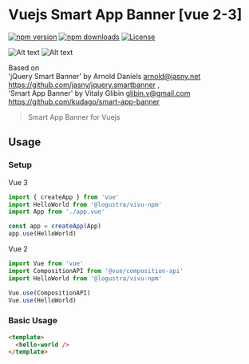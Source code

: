 # Vuejs Smart App Banner [vue 2-3]

[![npm version][npm-version-src]][npm-version-href]
[![npm downloads][npm-downloads-src]][npm-downloads-href]
[![License][license-src]][license-href]

![Alt text](android_view.png?raw=true "") ![Alt text](ios_view.png?raw=true "")

Based on\
'jQuery Smart Banner' by Arnold Daniels <arnold@jasny.net> https://github.com/jasny/jquery.smartbanner ,\
'Smart App Banner' by Vitaly Glibin <glibin.v@gmail.com> https://github.com/kudago/smart-app-banner

> Smart App Banner for Vuejs

## Usage
### Setup
Vue 3
```js
import { createApp } from 'vue'
import HelloWorld from '@logustra/vivu-npm'
import App from './app.vue'

const app = createApp(App)
app.use(HelloWorld)
```

Vue 2
```js
import Vue from 'vue'
import CompositionAPI from '@vue/composition-api'
import HelloWorld from '@logustra/vivu-npm'

Vue.use(CompositionAPI)
Vue.use(HelloWorld)
```

### Basic Usage
```html
<template>
  <hello-world />
</template>
```
<!--[Demo →](https://stackblitz.com/edit/vitejs-vite-e7qhxx?file=src%2FApp.vue)-->

<!-- Badges -->
[npm-version-src]: https://img.shields.io/npm/v/vue-smart-app-banner/latest.svg?style=flat&colorA=18181B&colorB=28CF8D
[npm-version-href]: https://npmjs.com/package/vue-smart-app-banner

[npm-downloads-src]: https://img.shields.io/npm/dt/vue-smart-app-banner.svg?style=flat&colorA=18181B&colorB=28CF8D
[npm-downloads-href]: https://npmjs.com/package/vue-smart-app-banner

[license-src]: https://img.shields.io/npm/l/vue-smart-app-banner.svg?style=flat&colorA=18181B&colorB=28CF8D
[license-href]: https://npmjs.com/package/vue-smart-app-banner
